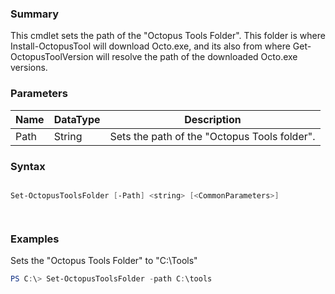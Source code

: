 ﻿### Summary
This cmdlet sets the path of the "Octopus Tools Folder". This folder is where Install-OctopusTool will download Octo.exe, and its also from where Get-OctopusToolVersion will resolve the path of the downloaded Octo.exe versions.
### Parameters
| Name | DataType          | Description |
| ------------- | ----------- | ----------- |
| Path | String |  Sets the path of the "Octopus Tools folder".     |

### Syntax
``` powershell

Set-OctopusToolsFolder [-Path] <string> [<CommonParameters>]




``` 

### Examples
Sets the "Octopus Tools Folder" to "C:\Tools"

 ``` powershell 
 PS C:\> Set-OctopusToolsFolder -path C:\tools
 ``` 

